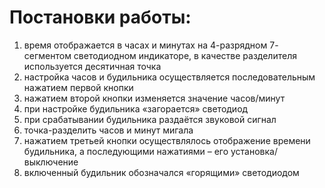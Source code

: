 # Постановки работы:

1) время отображается в часах и минутах на 4-разрядном 7-
сегментом светодиодном индикаторе, в качестве разделителя 
используется десятичная точка
2) настройка часов и будильника осуществляется 
последовательным нажатием первой кнопки
3) нажатием второй кнопки изменяется значение часов/минут
4) при настройке будильника «загорается» светодиод
5) при срабатывании будильника раздаётся звуковой сигнал
6) точка-разделить часов и минут мигала
7) нажатием третьей кнопки осуществлялось отображение времени 
будильника, а последующими нажатиями – его установка/выключение
8) включенный будильник обозначался «горящими» светодиодом
